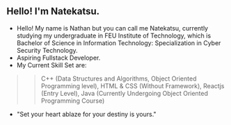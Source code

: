 ## Hello! I'm Natekatsu.

- Hello! My name is Nathan but you can call me Natekatsu, currently studying my undergraduate in FEU Institute of Technology, which is Bachelor of Science in Information Technology: Specialization in Cyber Security Technology.
- Aspiring Fullstack Developer.
- My Current Skill Set are:
>> C++ (Data Structures and Algorithms, Object Oriented Programming level), HTML & CSS (Without Framework), Reactjs (Entry Level), Java (Currently Undergoing Object Oriented Programming Course)
- "Set your heart ablaze for your destiny is yours."
